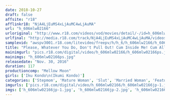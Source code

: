 ```yaml
---
date: 2018-10-27
draft: false
affsite: "r18"
afflinkr18: "NjA4LjEuMS4xLjAuMC4wLjAuMA"
url: "h_606mlw02166"
urloriginal: "http://www.r18.com/videos/vod/movies/detail/-/id=h_606mlw02166"
urlfinal: "http://media.r18.com/track/NjA4LjEuMS4xLjAuMC4wLjAuMA/videos/vod/movies/detail/-/id=h_606mlw02166"
samplevid: "awspv3001.r18.com/litevideo/freepv/h/h_6/h_606mlw2166/h_606mlw2166_dmb_w.mp4"
title: "Please, Whatever You Do, Don't Pull Out! Cum Inside Me! Cum All Of Your Sperm Inside Me! A Hot And Horny Fifty Something Stepmom Ikumi Kondo"
mainimgurl: "pics.r18.com/digital/video/h_606mlw02166/h_606mlw02166ps.jpg"
mainimgs: "h_606mlw02166ps.jpg"
releasedate: "Nov. 30, 2016"
duration: 117
productioncomp: "Mellow Moon"
girls: ['Iku Kondo\n(Ikumi Kondo)']
categories: ['Stepmom', 'Mature Woman', 'Slut', 'Married Woman', 'Featured Actress', 'Cheating Wife', 'Drama', 'Creampie', 'Masturbation', 'Hi-Def']
imgurls: ['pics.r18.com/digital/video/h_606mlw02166/h_606mlw02166jp-1.jpg', 'pics.r18.com/digital/video/h_606mlw02166/h_606mlw02166jp-2.jpg', 'pics.r18.com/digital/video/h_606mlw02166/h_606mlw02166jp-3.jpg', 'pics.r18.com/digital/video/h_606mlw02166/h_606mlw02166jp-4.jpg', 'pics.r18.com/digital/video/h_606mlw02166/h_606mlw02166jp-5.jpg', 'pics.r18.com/digital/video/h_606mlw02166/h_606mlw02166jp-6.jpg', 'pics.r18.com/digital/video/h_606mlw02166/h_606mlw02166jp-7.jpg', 'pics.r18.com/digital/video/h_606mlw02166/h_606mlw02166jp-8.jpg', 'pics.r18.com/digital/video/h_606mlw02166/h_606mlw02166jp-9.jpg', 'pics.r18.com/digital/video/h_606mlw02166/h_606mlw02166jp-10.jpg', 'pics.r18.com/digital/video/h_606mlw02166/h_606mlw02166jp-11.jpg', 'pics.r18.com/digital/video/h_606mlw02166/h_606mlw02166jp-12.jpg', 'pics.r18.com/digital/video/h_606mlw02166/h_606mlw02166jp-13.jpg', 'pics.r18.com/digital/video/h_606mlw02166/h_606mlw02166jp-14.jpg', 'pics.r18.com/digital/video/h_606mlw02166/h_606mlw02166jp-15.jpg', 'pics.r18.com/digital/video/h_606mlw02166/h_606mlw02166jp-16.jpg', 'pics.r18.com/digital/video/h_606mlw02166/h_606mlw02166jp-17.jpg', 'pics.r18.com/digital/video/h_606mlw02166/h_606mlw02166jp-18.jpg', 'pics.r18.com/digital/video/h_606mlw02166/h_606mlw02166jp-19.jpg']
imgs: ['h_606mlw02166jp-1.jpg', 'h_606mlw02166jp-2.jpg', 'h_606mlw02166jp-3.jpg', 'h_606mlw02166jp-4.jpg', 'h_606mlw02166jp-5.jpg', 'h_606mlw02166jp-6.jpg', 'h_606mlw02166jp-7.jpg', 'h_606mlw02166jp-8.jpg', 'h_606mlw02166jp-9.jpg', 'h_606mlw02166jp-10.jpg', 'h_606mlw02166jp-11.jpg', 'h_606mlw02166jp-12.jpg', 'h_606mlw02166jp-13.jpg', 'h_606mlw02166jp-14.jpg', 'h_606mlw02166jp-15.jpg', 'h_606mlw02166jp-16.jpg', 'h_606mlw02166jp-17.jpg', 'h_606mlw02166jp-18.jpg', 'h_606mlw02166jp-19.jpg']
---
```

